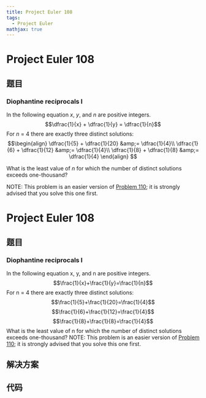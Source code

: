 ```yaml
---
title: Project Euler 108
tags:
  - Project Euler
mathjax: true
---
```

<escape><!-- more --></escape>
    
# Project Euler 108
## 题目
### Diophantine reciprocals I

In the following equation <var>x</var>, <var>y</var>, and <var>n</var> are positive integers.
$$\dfrac{1}{x} + \dfrac{1}{y} = \dfrac{1}{n}$$
For <var>n</var> = 4 there are exactly three distinct solutions:
$$\begin{align}
\dfrac{1}{5} + \dfrac{1}{20} &amp;= \dfrac{1}{4}\\
\dfrac{1}{6} + \dfrac{1}{12} &amp;= \dfrac{1}{4}\\
\dfrac{1}{8} + \dfrac{1}{8} &amp;= \dfrac{1}{4}
\end{align}
$$

What is the least value of <var>n</var> for which the number of distinct solutions exceeds one-thousand?
<p class="note">NOTE: This problem is an easier version of <a href="problem=110">Problem 110</a>; it is strongly advised that you solve this one first.


# Project Euler 108
## 题目
### Diophantine reciprocals I
In the following equation x, y, and n are positive integers.
$$\frac{1}{x}+\frac{1}{y}=\frac{1}{n}$$
For n = 4 there are exactly three distinct solutions:
$$\frac{1}{5}+\frac{1}{20}=\frac{1}{4}$$ $$\frac{1}{6}+\frac{1}{12}=\frac{1}{4}$$ $$\frac{1}{8}+\frac{1}{8}=\frac{1}{4}$$
What is the least value of n for which the number of distinct solutions exceeds one-thousand?
NOTE: This problem is an easier version of <a href="/110">Problem 110</a>; it is strongly advised that you solve this one first.


## 解决方案


## 代码


